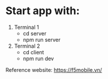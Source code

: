 # Start app with:
1. Terminal 1
    + cd server
    + npm run server
2. Terminal 2
    + cd client
    + npm run dev

Reference website: https://f5mobile.vn/
